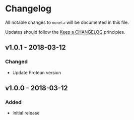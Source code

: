 # Changelog

All notable changes to `moneta` will be documented in this file.

Updates should follow the [Keep a CHANGELOG](http://keepachangelog.com/) principles.

## v1.0.1 - 2018-03-12

### Changed
- Update Protean version

## v1.0.0 - 2018-03-12

### Added
- Initial release
